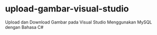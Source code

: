 # upload-gambar-visual-studio
Upload dan Download Gambar pada Visual Studio Menggunakan MySQL dengan Bahasa C#
